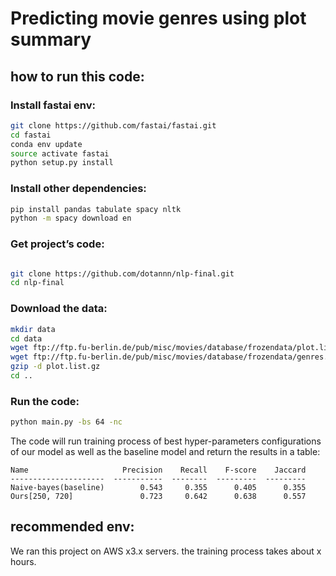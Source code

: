 # Predicting movie genres using plot summary

## how to run this code:

### Install fastai env:
```bash
git clone https://github.com/fastai/fastai.git
cd fastai
conda env update
source activate fastai
python setup.py install
```

### Install other dependencies:
```sh
pip install pandas tabulate spacy nltk
python -m spacy download en
```

### Get project’s code: 
```bash

git clone https://github.com/dotannn/nlp-final.git
cd nlp-final
```

### Download the data:
```sh
mkdir data
cd data
wget ftp://ftp.fu-berlin.de/pub/misc/movies/database/frozendata/plot.list.gz
wget ftp://ftp.fu-berlin.de/pub/misc/movies/database/frozendata/genres.list.gz
gzip -d plot.list.gz
cd ..
```

### Run the code:
```bash
python main.py -bs 64 -nc
```
The code will run training process of best hyper-parameters configurations of our model as well as the baseline model and return the results in a table:

```console
Name                     Precision    Recall    F-score    Jaccard
---------------------  -----------  --------  ---------  ---------
Naive-bayes(baseline)        0.543     0.355      0.405      0.355
Ours[250, 720]               0.723     0.642      0.638      0.557
```

## recommended env:
We ran this project on AWS x3.x servers. the training process takes about x hours.

